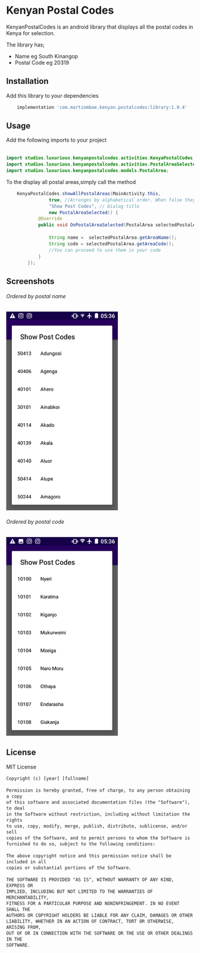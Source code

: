 # Kenyan Postal Codes

KenyanPostalCodes is an android library that displays all the postal codes in Kenya for selection.

The library has;
 
- Name eg South Kinangop
- Postal Code eg 20319




## Installation

Add this library to your dependencies

```bash
    implementation 'com.martinmbae.kenyan.postalcodes:library:1.0.4'
```

## Usage

Add the following imports to your project

```java

import studios.luxurious.kenyanpostalcodes.activities.KenyaPostalCodes;
import studios.luxurious.kenyanpostalcodes.activities.PostalAreaSelected;
import studios.luxurious.kenyanpostalcodes.models.PostalArea;
```

To the display all postal areas,simply call the method 

```java
    KenyaPostalCodes.showAllPostalAreas(MainActivity.this, 
                true, //Arranges by alphabetical order. When false they will be arranges using thei postal codes in assending order.
                "Show Post Codes", // Dialog title
                new PostalAreaSelected() {
            @Override
            public void OnPostalAreaSelected(PostalArea selectedPostalArea) {
                
                String name =  selectedPostalArea.getAreaName();
                String code = selectedPostalArea.getAreaCode();
                //You can proceed to use them in your code
            }
        });

```

## Screenshots

###### Ordered by postal name
<img src="https://github.com/MartinMbae/KenyaPostalCodesExample/blob/master/screenshots/scr1.png" width="300" height="auto"> 


###### Ordered by postal code
<img src="https://github.com/MartinMbae/KenyaPostalCodesExample/blob/master/screenshots/scr2.png" width="300" height="auto"> 


## License
MIT License

```
Copyright (c) [year] [fullname]

Permission is hereby granted, free of charge, to any person obtaining a copy
of this software and associated documentation files (the "Software"), to deal
in the Software without restriction, including without limitation the rights
to use, copy, modify, merge, publish, distribute, sublicense, and/or sell
copies of the Software, and to permit persons to whom the Software is
furnished to do so, subject to the following conditions:

The above copyright notice and this permission notice shall be included in all
copies or substantial portions of the Software.

THE SOFTWARE IS PROVIDED "AS IS", WITHOUT WARRANTY OF ANY KIND, EXPRESS OR
IMPLIED, INCLUDING BUT NOT LIMITED TO THE WARRANTIES OF MERCHANTABILITY,
FITNESS FOR A PARTICULAR PURPOSE AND NONINFRINGEMENT. IN NO EVENT SHALL THE
AUTHORS OR COPYRIGHT HOLDERS BE LIABLE FOR ANY CLAIM, DAMAGES OR OTHER
LIABILITY, WHETHER IN AN ACTION OF CONTRACT, TORT OR OTHERWISE, ARISING FROM,
OUT OF OR IN CONNECTION WITH THE SOFTWARE OR THE USE OR OTHER DEALINGS IN THE
SOFTWARE.

```
